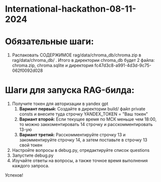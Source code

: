 # International-hackathon-08-11-2024

# Обязательные шаги:
1. Распаковать СОДЕРЖИМОЕ rag/data/chroma_db/chroma.zip в rag/data/chroma_db/ . Итого в директории chroma_db будет 2 файла: chroma.zip, chroma.sqlite и директория fc47d3c8-a991-4d3d-9c75-062f0092d028

# Шаги для запуска RAG-билда:
1. Получите токен для авторизации в yandex gpt
   1. **Вариант первый:** Создайте в директории build/ файл private consts и внесите туда строчку YANDEX_TOKEN = "Ваш токен"
   2. **Вариант второй:** Если текущее время по МСК меньше чем 18:00, то можно заккоментировать 14 строчку и расскомментировать 13-ую
   3. **Вариант третий:** Расскомментируйте строчку 13 и закомментируйте строчку 14, а затем поставьте в строчку 13 свой токен
2. Настройте вопросы в debug.py, отредактируйте список questions
3. Запустите debug.py
4. Изучайте ответы на вопросы, а также точное время выполнения каждого запроса.

Успехов!